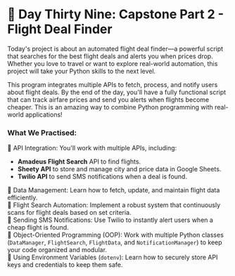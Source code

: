 # 🎯 Day Thirty Nine: Capstone Part 2 - Flight Deal Finder

Today's project is about an automated flight deal finder—a powerful script that searches for the best flight deals and alerts you when prices drop. Whether you love to travel or want to explore real-world automation, this project will take your Python skills to the next level.

This program integrates multiple APIs to fetch, process, and notify users about flight deals. By the end of the day, you'll have a fully functional script that can track airfare prices and send you alerts when flights become cheaper. This is an amazing way to combine Python programming with real-world applications!

### What We Practised:

🔹 API Integration: You'll work with multiple APIs, including:  
 - **Amadeus Flight Search** API to find flights.
 - **Sheety API** to store and manage city and price data in Google Sheets.
 - **Twilio API** to send SMS notifications when a deal is found.  

 🔹 Data Management: Learn how to fetch, update, and maintain flight data efficiently.  
🔹 Flight Search Automation: Implement a robust system that continuously scans for flight deals based on set criteria.  
🔹 Sending SMS Notifications: Use Twilio to instantly alert users when a cheap flight is found.  
🔹 Object-Oriented Programming (OOP): Work with multiple Python classes (```DataManager```, ```FlightSearch```, ```FlightData```, and ```NotificationManager```) to keep your code organized and modular.  
🔹 Using Environment Variables (```dotenv```): Learn how to securely store API keys and credentials to keep them safe.